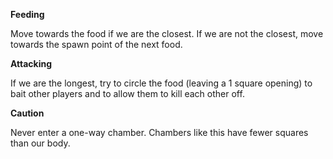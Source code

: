 **Feeding**

Move towards the food if we are the closest.
If we are not the closest, move towards
the spawn point of the next food.

**Attacking**

If we are the longest, try to circle the
food (leaving a 1 square opening) to bait
other players and to allow them to kill each
other off.

**Caution**

Never enter a one-way chamber. Chambers like
this have fewer squares than our body.